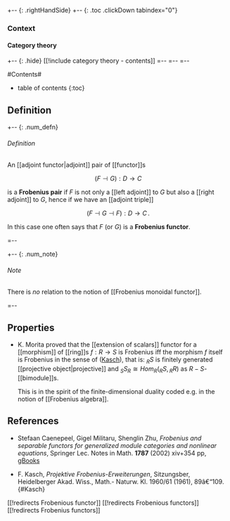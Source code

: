 
+-- {: .rightHandSide}
+-- {: .toc .clickDown tabindex="0"}
### Context
#### Category theory
+-- {: .hide}
[[!include category theory - contents]]
=--
=--
=--

#Contents#
* table of contents
{:toc}

## Definition

+-- {: .num_defn}
###### Definition

An [[adjoint functor|adjoint]] pair of [[functor]]s 

$$
  (F\dashv G) : D \to C
$$ 

is a __Frobenius pair__ if $F$ is not only a [[left adjoint]] to $G$ but also a [[right adjoint]] to $G$, hence if we have an [[adjoint triple]]

$$
  (F \dashv G \dashv F) : D \to C
  \,.
$$


In this case one often says that $F$ (or $G$) is a **Frobenius functor**. 

=--

+-- {: .num_note}
###### Note

There is _no_ relation to the notion of [[Frobenius monoidal functor]].

=--

## Properties

* K. Morita proved that the [[extension of scalars]] functor for a [[morphism]] of [[ring]]s $f:R\to S$ is Frobenius iff the morphism $f$ itself is Frobenius in the sense of ([Kasch](#Kasch)), that is: ${}_R S$ is finitely generated [[projective object|projective]] and ${}_S S_R\cong Hom_R({}_R S, {}_R R)$ as $R-S$-[[bimodule]]s. 

  This is in the spirit of the finite-dimensional duality coded e.g. in the notion of [[Frobenius algebra]]. 


## References

* Stefaan Caenepeel, Gigel Militaru, Shenglin Zhu, _Frobenius and separable functors for generalized module categories and nonlinear equations_, Springer Lec. Notes in Math. __1787__ (2002) xiv+354 pp, [gBooks](http://books.google.hr/books?id=6erTEpKIUaYC&lpg=PA89&ots=-TGKqXRstB&dq=Frobenius%20functors&hl=en&pg=PA89#v=onepage&q&f=false)

* F. Kasch, _Projektive Frobenius-Erweiterungen_, Sitzungsber, Heidelberger Akad. Wiss., Math.- Naturw. Kl. 1960/61 (1961), 89â€“109.
 {#Kasch}

[[!redirects Frobenious functor]]
[[!redirects Frobenious functors]]
[[!redirects Frobenius functors]]
